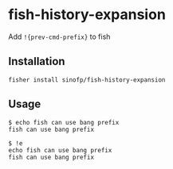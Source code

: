 # fish-history-expansion
Add `!{prev-cmd-prefix}` to fish

## Installation

```fish
fisher install sinofp/fish-history-expansion
```

## Usage

```fish
$ echo fish can use bang prefix
fish can use bang prefix

$ !e
echo fish can use bang prefix
fish can use bang prefix
```
